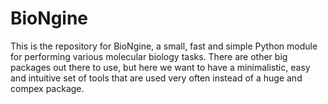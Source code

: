 # BioNgine
This is the repository for BioNgine, a small, fast and simple Python module for performing various molecular biology tasks. There are other big packages out there to use, but here we want to have a minimalistic, easy and intuitive set of tools that are used very often instead of a huge and compex package.
